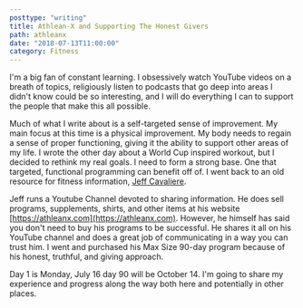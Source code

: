 ```yaml
---
posttype: "writing"
title: Athlean-X and Supporting The Honest Givers
path: athleanx
date: "2018-07-13T11:00:00"
category: Fitness
---
```


I'm a big fan of constant learning. I obsessively watch YouTube videos on a breath of topics, religiously listen to podcasts that go deep into areas I didn't know could be so interesting, and I will do everything I can to support the people that make this all possible.

Much of what I write about is a self-targeted sense of improvement. My main focus at this time is a physical improvement. My body needs to regain a sense of proper functioning, giving it the ability to support other areas of my life. I wrote the other day about a World Cup inspired workout, but I decided to rethink my real goals. I need to form a strong base. One that targeted, functional programming can benefit off of. I went back to an old resource for fitness information, [Jeff Cavaliere](https://www.youtube.com/channel/UCe0TLA0EsQbE-MjuHXevj2A).

Jeff runs a Youtube Channel devoted to sharing information. He does sell programs, supplements, shirts, and other items at his website [https://athleanx.com](https://athleanx.com). However, he himself has said you don't need to buy his programs to be successful. He shares it all on his YouTube channel and does a great job of communicating in a way you can trust him. I went and purchased his Max Size 90-day program because of his honest, truthful, and giving approach.

Day 1 is Monday, July 16 day 90 will be October 14. I'm going to share my experience and progress along the way both here and potentially in other places.
